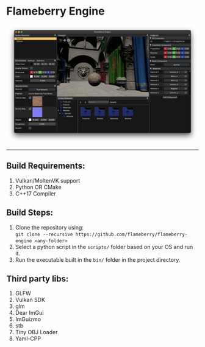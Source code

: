 # Flameberry Engine

<img src="screenshots/FlameberryEditor_Debug_SS.png">

<hr>

## Build Requirements:
1. Vulkan/MoltenVK support
2. Python OR CMake
3. C++17 Compiler

## Build Steps:
1. Clone the repository using: <br> `git clone --recursive https://github.com/flameberry/flameberry-engine <any-folder>`
2. Select a python script in the `scripts/` folder based on your OS and run it.
3. Run the executable built in the `bin/` folder in the project directory.

## Third party libs:
1. GLFW
2. Vulkan SDK
3. glm
4. Dear ImGui
5. ImGuizmo
6. stb
7. Tiny OBJ Loader
8. Yaml-CPP